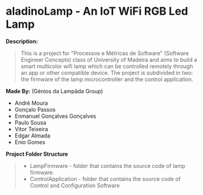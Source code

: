 # aladinoLamp - An IoT WiFi RGB Led Lamp
**Description:**
> This is a project for "Processos e Métricas de Software" (Software Engineer Concepts) class of University of Madeira and aims to build a smart multicolor wifi lamp which can be controlled remotely through an app or other compatible device.
> The project is subdivided in two: the firmware of the lamp microcontroller and the control application.

**Made By:**
 (Génios da Lampâda Group)
* André Moura
* Gonçalo Passos
* Enmanuel Gonçalves Gonçalves
* Paulo Sousa
* Vitor Teixeira
* Edgar Almada
*  Enio Gomes

**Project Folder Structure**
>* LampFirmware - folder that contains the source code of lamp firmware.
>* ControlApplication - folder that contains the source code of Control and Configuration Software
